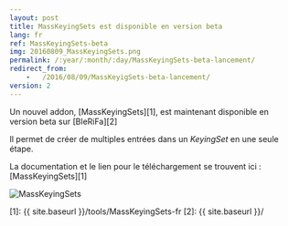 ```yaml
---
layout: post
title: MassKeyingSets est disponible en version beta
lang: fr
ref: MassKeyingSets-beta
img: 20160809_MassKeyingSets.png
permalink: /:year/:month/:day/MassKeyingSets-beta-lancement/
redirect_from:
	-	/2016/08/09/MassKeyigSets-beta-lancement/
version: 2
---
```


Un nouvel addon, [MassKeyingSets][1], est maintenant disponible en version beta sur [BleRiFa][2]  

Il permet de créer de multiples entrées dans un *KeyingSet* en une seule étape.

La documentation et le lien pour le téléchargement se trouvent ici : [MassKeyingSets][1]

![MassKeyingSets]({{site.base_url}}/assets/img/MassKeyingSets/popup_bones.png)

[1]: {{ site.baseurl }}/tools/MassKeyingSets-fr
[2]: {{ site.baseurl }}/
